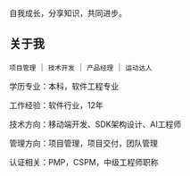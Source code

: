 
自我成长，分享知识，共同进步。

## 关于我

`项目管理` ｜ `技术开发` ｜ `产品经理` ｜ `运动达人` 

学历专业：本科，软件工程专业

工作经验：软件行业，12年

技术方向：移动端开发、SDK架构设计、AI工程师

管理方向：项目管理，项目交付，团队管理

认证相关：PMP，CSPM，中级工程师职称
